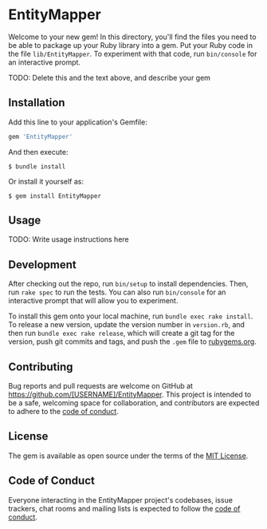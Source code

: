# EntityMapper

Welcome to your new gem! In this directory, you'll find the files you need to be able to package up your Ruby library into a gem. Put your Ruby code in the file `lib/EntityMapper`. To experiment with that code, run `bin/console` for an interactive prompt.

TODO: Delete this and the text above, and describe your gem

## Installation

Add this line to your application's Gemfile:

```ruby
gem 'EntityMapper'
```

And then execute:

    $ bundle install

Or install it yourself as:

    $ gem install EntityMapper

## Usage

TODO: Write usage instructions here

## Development

After checking out the repo, run `bin/setup` to install dependencies. Then, run `rake spec` to run the tests. You can also run `bin/console` for an interactive prompt that will allow you to experiment.

To install this gem onto your local machine, run `bundle exec rake install`. To release a new version, update the version number in `version.rb`, and then run `bundle exec rake release`, which will create a git tag for the version, push git commits and tags, and push the `.gem` file to [rubygems.org](https://rubygems.org).

## Contributing

Bug reports and pull requests are welcome on GitHub at https://github.com/[USERNAME]/EntityMapper. This project is intended to be a safe, welcoming space for collaboration, and contributors are expected to adhere to the [code of conduct](https://github.com/[USERNAME]/EntityMapper/blob/master/CODE_OF_CONDUCT.md).


## License

The gem is available as open source under the terms of the [MIT License](https://opensource.org/licenses/MIT).

## Code of Conduct

Everyone interacting in the EntityMapper project's codebases, issue trackers, chat rooms and mailing lists is expected to follow the [code of conduct](https://github.com/[USERNAME]/EntityMapper/blob/master/CODE_OF_CONDUCT.md).
